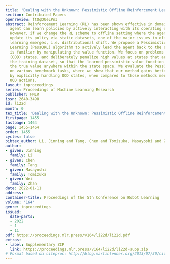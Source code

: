 ```yaml
---
title: 'Dealing with the Unknown: Pessimistic Offline Reinforcement Learning'
section: Contributed Papers
openreview: ftOqDUeLPn3
abstract: Reinforcement Learning (RL) has been shown effective in domains where the
  agent can learn policies by actively interacting with its operating environment.
  However, if we change the RL scheme to offline setting where the agent can only
  update its policy via static datasets, one of the major issues in offline reinforcement
  learning emerges, i.e. distributional shift. We propose a Pessimistic Offline Reinforcement
  Learning (PessORL) algorithm to actively lead the agent back to the area where it
  is familiar by manipulating the value function. We focus on problems caused by out-of-distribution
  (OOD) states, and deliberately penalize high values at states that are absent in
  the training dataset, so that the learned pessimistic value function lower bounds
  the true value anywhere within the state space. We evaluate the PessORL algorithm
  on various benchmark tasks, where we show that our method gains better performance
  by explicitly handling OOD states, when compared to those methods merely considering
  OOD actions.
layout: inproceedings
series: Proceedings of Machine Learning Research
publisher: PMLR
issn: 2640-3498
id: li22d
month: 0
tex_title: 'Dealing with the Unknown: Pessimistic Offline Reinforcement Learning'
firstpage: 1455
lastpage: 1464
page: 1455-1464
order: 1455
cycles: false
bibtex_author: Li, Jinning and Tang, Chen and Tomizuka, Masayoshi and Zhan, Wei
author:
- given: Jinning
  family: Li
- given: Chen
  family: Tang
- given: Masayoshi
  family: Tomizuka
- given: Wei
  family: Zhan
date: 2022-01-11
address:
container-title: Proceedings of the 5th Conference on Robot Learning
volume: '164'
genre: inproceedings
issued:
  date-parts:
  - 2022
  - 1
  - 11
pdf: https://proceedings.mlr.press/v164/li22d/li22d.pdf
extras:
- label: Supplementary ZIP
  link: https://proceedings.mlr.press/v164/li22d/li22d-supp.zip
# Format based on citeproc: http://blog.martinfenner.org/2013/07/30/citeproc-yaml-for-bibliographies/
---
```


